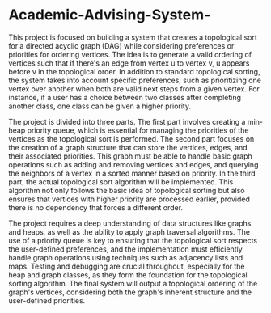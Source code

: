 # Academic-Advising-System-
This project is focused on building a system that creates a topological sort for a directed acyclic graph (DAG) while considering preferences or priorities for ordering vertices. The idea is to generate a valid ordering of vertices such that if there's an edge from vertex u to vertex v, u appears before v in the topological order. In addition to standard topological sorting, the system takes into account specific preferences, such as prioritizing one vertex over another when both are valid next steps from a given vertex. For instance, if a user has a choice between two classes after completing another class, one class can be given a higher priority.

The project is divided into three parts. The first part involves creating a min-heap priority queue, which is essential for managing the priorities of the vertices as the topological sort is performed. The second part focuses on the creation of a graph structure that can store the vertices, edges, and their associated priorities. This graph must be able to handle basic graph operations such as adding and removing vertices and edges, and querying the neighbors of a vertex in a sorted manner based on priority. In the third part, the actual topological sort algorithm will be implemented. This algorithm not only follows the basic idea of topological sorting but also ensures that vertices with higher priority are processed earlier, provided there is no dependency that forces a different order.

The project requires a deep understanding of data structures like graphs and heaps, as well as the ability to apply graph traversal algorithms. The use of a priority queue is key to ensuring that the topological sort respects the user-defined preferences, and the implementation must efficiently handle graph operations using techniques such as adjacency lists and maps. Testing and debugging are crucial throughout, especially for the heap and graph classes, as they form the foundation for the topological sorting algorithm. The final system will output a topological ordering of the graph's vertices, considering both the graph's inherent structure and the user-defined priorities.
